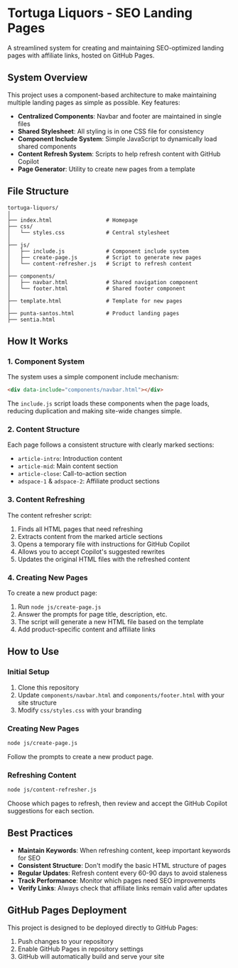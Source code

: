 # Tortuga Liquors - SEO Landing Pages

A streamlined system for creating and maintaining SEO-optimized landing pages with affiliate links, hosted on GitHub Pages.

## System Overview

This project uses a component-based architecture to make maintaining multiple landing pages as simple as possible. Key features:

- **Centralized Components**: Navbar and footer are maintained in single files
- **Shared Stylesheet**: All styling is in one CSS file for consistency
- **Component Include System**: Simple JavaScript to dynamically load shared components
- **Content Refresh System**: Scripts to help refresh content with GitHub Copilot
- **Page Generator**: Utility to create new pages from a template

## File Structure

```
tortuga-liquors/
│
├── index.html                 # Homepage
├── css/
│   └── styles.css             # Central stylesheet
│
├── js/
│   ├── include.js             # Component include system
│   ├── create-page.js         # Script to generate new pages
│   └── content-refresher.js   # Script to refresh content
│
├── components/
│   ├── navbar.html            # Shared navigation component
│   └── footer.html            # Shared footer component
│
├── template.html              # Template for new pages
│
├── punta-santos.html          # Product landing pages
├── sentia.html

```

## How It Works

### 1. Component System

The system uses a simple component include mechanism:

```html
<div data-include="components/navbar.html"></div>
```

The `include.js` script loads these components when the page loads, reducing duplication and making site-wide changes simple.

### 2. Content Structure

Each page follows a consistent structure with clearly marked sections:

- `article-intro`: Introduction content
- `article-mid`: Main content section
- `article-close`: Call-to-action section
- `adspace-1` & `adspace-2`: Affiliate product sections

### 3. Content Refreshing

The content refresher script:

1. Finds all HTML pages that need refreshing
2. Extracts content from the marked article sections
3. Opens a temporary file with instructions for GitHub Copilot
4. Allows you to accept Copilot's suggested rewrites
5. Updates the original HTML files with the refreshed content

### 4. Creating New Pages

To create a new product page:

1. Run `node js/create-page.js`
2. Answer the prompts for page title, description, etc.
3. The script will generate a new HTML file based on the template
4. Add product-specific content and affiliate links

## How to Use

### Initial Setup

1. Clone this repository
2. Update `components/navbar.html` and `components/footer.html` with your site structure
3. Modify `css/styles.css` with your branding

### Creating New Pages

```bash
node js/create-page.js
```

Follow the prompts to create a new product page.

### Refreshing Content

```bash
node js/content-refresher.js
```

Choose which pages to refresh, then review and accept the GitHub Copilot suggestions for each section.

## Best Practices

- **Maintain Keywords**: When refreshing content, keep important keywords for SEO
- **Consistent Structure**: Don't modify the basic HTML structure of pages
- **Regular Updates**: Refresh content every 60-90 days to avoid staleness
- **Track Performance**: Monitor which pages need SEO improvements
- **Verify Links**: Always check that affiliate links remain valid after updates

## GitHub Pages Deployment

This project is designed to be deployed directly to GitHub Pages:

1. Push changes to your repository
2. Enable GitHub Pages in repository settings
3. GitHub will automatically build and serve your site
